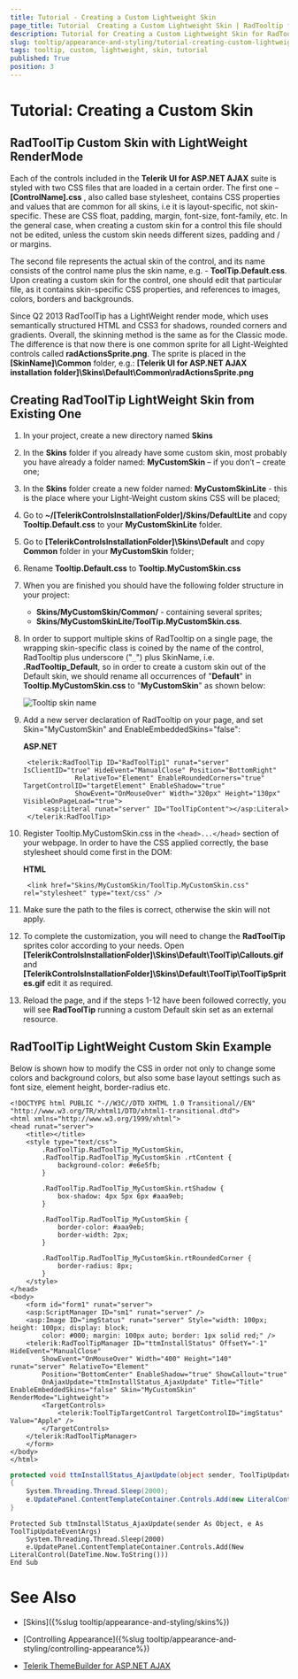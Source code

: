 ```yaml
---
title: Tutorial - Creating a Custom Lightweight Skin
page_title: Tutorial  Creating a Custom Lightweight Skin | RadTooltip for ASP.NET AJAX Documentation
description: Tutorial for Creating a Custom Lightweight Skin for RadTooltip
slug: tooltip/appearance-and-styling/tutorial-creating-custom-lightweight-skin
tags: tooltip, custom, lightweight, skin, tutorial
published: True
position: 3
---
```


# Tutorial: Creating a Custom Skin

## RadToolTip Custom Skin with LightWeight RenderMode

Each of the controls included in the **Telerik UI for ASP.NET AJAX** suite is styled with two CSS files that are loaded in a certain order. The first one – **[ControlName].css** , also called base stylesheet, contains CSS properties and values that are common for all skins, i.e it is layout-specific, not skin-specific. These are CSS float, padding, margin, font-size, font-family, etc. In the general case, when creating a custom skin for a control this file should not be edited, unless the custom skin needs different sizes, padding and / or margins. 

 The second file represents the actual skin of the control, and its name consists of the control name plus the skin name, e.g. - **ToolTip.Default.css**. Upon creating a custom skin for the control, one should edit that particular file, as it contains skin-specific CSS properties, and references to images, colors, borders and backgrounds. 

 Since Q2 2013 RadToolTip has a LightWeight render mode, which uses semantically structured HTML and CSS3 for shadows, rounded corners and gradients. Overall, the skinning method is the same as for the Classic mode. The difference is that now there is one common sprite for all Light-Weighted controls called **radActionsSprite.png**. The sprite is placed in the **[SkinName]\Common** folder, e.g.: **[Telerik UI for ASP.NET AJAX installation folder]\Skins\Default\Common\radActionsSprite.png**



## Creating RadToolTip LightWeight Skin from Existing One


1. In your project, create a new directory named **Skins**


1. In the **Skins** folder if you already have some custom skin, most probably you have already a folder named: **MyCustomSkin** – if you don’t – create one;

1. In the **Skins** folder create a new folder named: **MyCustomSkinLite** - this is the place where your Light-Weight custom skins CSS will be placed;


1. Go to **~/[TelerikControlsInstallationFolder]/Skins/DefaultLite** and copy **Tooltip.Default.css** to your **MyCustomSkinLite** folder. 

1. Go to **[TelerikControlsInstallationFolder]\Skins\Default** and copy **Common** folder in your **MyCustomSkin** folder;


1. Rename **Tooltip.Default.css** to **Tooltip.MyCustomSkin.css**

1. When you are finished you should have the following folder structure in your project:
	* **Skins/MyCustomSkin/Common/** - containing several sprites;
	* **Skins/MyCustomSkinLite/ToolTip.MyCustomSkin.css**.


1. In order to support multiple skins of RadTooltip on a single page, the wrapping skin-specific class is coined by the name of the control, RadTooltip plus underscore ("`_`") plus SkinName, i.e. **.RadTooltip_Default**, so in order to create a custom skin out of the Default skin, we should rename all occurrences of "**Default**" in **Tooltip.MyCustomSkin.css** to "**MyCustomSkin**" as shown below:

	![Tooltip skin name](images/RenameToolTipLight.png)

1. Add a new server declaration of RadTooltip on your page, and set Skin="MyCustomSkin" and EnableEmbeddedSkins="false":

	__ASP.NET__

		<telerik:RadToolTip ID="RadToolTip1" runat="server" IsClientID="true" HideEvent="ManualClose" Position="BottomRight"
					RelativeTo="Element" EnableRoundedCorners="true" TargetControlID="targetElement" EnableShadow="true"
					ShowEvent="OnMouseOver" Width="320px" Height="130px" VisibleOnPageLoad="true">
			<asp:Literal runat="server" ID="ToolTipContent"></asp:Literal>
		</telerik:RadToolTip>



1. Register Tooltip.MyCustomSkin.css in the `<head>...</head>` section of your webpage. In order to have the CSS applied correctly, the base stylesheet should come first in the DOM:

	__HTML__

		<link href="Skins/MyCustomSkin/ToolTip.MyCustomSkin.css" rel="stylesheet" type="text/css" />

1. Make sure the path to the files is correct, otherwise the skin will not apply.

1. To complete the customization, you will need to change the **RadToolTip** sprites color according to your needs. Open **[TelerikControlsInstallationFolder]\Skins\Default\ToolTip\Callouts.gif** and **[TelerikControlsInstallationFolder]\Skins\Default\ToolTip\ToolTipSprites.gif** edit it as required.

1. Reload the page, and if the steps 1-12 have been followed correctly, you will see **RadToolTip** running a custom Default skin set as an external resource.


## RadToolTip LightWeight Custom Skin Example

Below is shown how to modify the CSS in order not only to change some colors and background colors, but also some base layout settings such as font size, element height, border-radius etc.

````ASP.NET
<!DOCTYPE html PUBLIC "-//W3C//DTD XHTML 1.0 Transitional//EN" "http://www.w3.org/TR/xhtml1/DTD/xhtml1-transitional.dtd">
<html xmlns="http://www.w3.org/1999/xhtml">
<head runat="server">
    <title></title>
    <style type="text/css">
        .RadToolTip.RadToolTip_MyCustomSkin,
        .RadToolTip.RadToolTip_MyCustomSkin .rtContent {
            background-color: #e6e5fb;
        }

        .RadToolTip.RadToolTip_MyCustomSkin.rtShadow {
            box-shadow: 4px 5px 6px #aaa9eb;
        }

        .RadToolTip.RadToolTip_MyCustomSkin {
            border-color: #aaa9eb;
            border-width: 2px;
        }

        .RadToolTip.RadToolTip_MyCustomSkin.rtRoundedCorner {
            border-radius: 8px;
        }
    </style>
</head>
<body>
    <form id="form1" runat="server">
    <asp:ScriptManager ID="sm1" runat="server" />
    <asp:Image ID="imgStatus" runat="server" Style="width: 100px; height: 100px; display: block;
        color: #000; margin: 100px auto; border: 1px solid red;" />
    <telerik:RadToolTipManager ID="ttmInstallStatus" OffsetY="-1" HideEvent="ManualClose"
        ShowEvent="OnMouseOver" Width="400" Height="140" runat="server" RelativeTo="Element"
        Position="BottomCenter" EnableShadow="true" ShowCallout="true" 
        OnAjaxUpdate="ttmInstallStatus_AjaxUpdate" Title="Title" EnableEmbeddedSkins="false" Skin="MyCustomSkin" RenderMode="Lightweight">
        <TargetControls>
            <telerik:ToolTipTargetControl TargetControlID="imgStatus" Value="Apple" />
        </TargetControls>
    </telerik:RadToolTipManager>
    </form>
</body>
</html>
````

````C#
protected void ttmInstallStatus_AjaxUpdate(object sender, ToolTipUpdateEventArgs e)
{
    System.Threading.Thread.Sleep(2000);
    e.UpdatePanel.ContentTemplateContainer.Controls.Add(new LiteralControl(DateTime.Now.ToString()));
}
````
````VB
Protected Sub ttmInstallStatus_AjaxUpdate(sender As Object, e As ToolTipUpdateEventArgs)
    System.Threading.Thread.Sleep(2000)
    e.UpdatePanel.ContentTemplateContainer.Controls.Add(New LiteralControl(DateTime.Now.ToString()))
End Sub
````


# See Also

* [Skins]({%slug tooltip/appearance-and-styling/skins%})

* [Controlling Appearance]({%slug tooltip/appearance-and-styling/controlling-appearance%})

* [Telerik ThemeBuilder for ASP.NET AJAX](http://themebuilder.telerik.com/)


